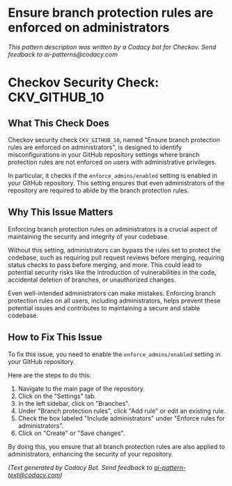 # Ensure branch protection rules are enforced on administrators

_This pattern description was written by a Codacy bot for Checkov. Send feedback to ai-patterns@codacy.com_

# Checkov Security Check: CKV_GITHUB_10

## What This Check Does

Checkov security check `CKV_GITHUB_10`, named "Ensure branch protection rules are enforced on administrators", is designed to identify misconfigurations in your GitHub repository settings where branch protection rules are not enforced on users with administrative privileges.

In particular, it checks if the `enforce_admins/enabled` setting is enabled in your GitHub repository. This setting ensures that even administrators of the repository are required to abide by the branch protection rules.

## Why This Issue Matters

Enforcing branch protection rules on administrators is a crucial aspect of maintaining the security and integrity of your codebase. 

Without this setting, administrators can bypass the rules set to protect the codebase, such as requiring pull request reviews before merging, requiring status checks to pass before merging, and more. This could lead to potential security risks like the introduction of vulnerabilities in the code, accidental deletion of branches, or unauthorized changes.

Even well-intended administrators can make mistakes. Enforcing branch protection rules on all users, including administrators, helps prevent these potential issues and contributes to maintaining a secure and stable codebase.

## How to Fix This Issue

To fix this issue, you need to enable the `enforce_admins/enabled` setting in your GitHub repository. 

Here are the steps to do this:

1. Navigate to the main page of the repository.
2. Click on the "Settings" tab.
3. In the left sidebar, click on "Branches".
4. Under "Branch protection rules", click "Add rule" or edit an existing rule.
5. Check the box labeled "Include administrators" under "Enforce rules for administrators".
6. Click on "Create" or "Save changes".

By doing this, you ensure that all branch protection rules are also applied to administrators, enhancing the security of your repository.

_(Text generated by Codacy Bot. Send feedback to ai-pattern-text@codacy.com)_

